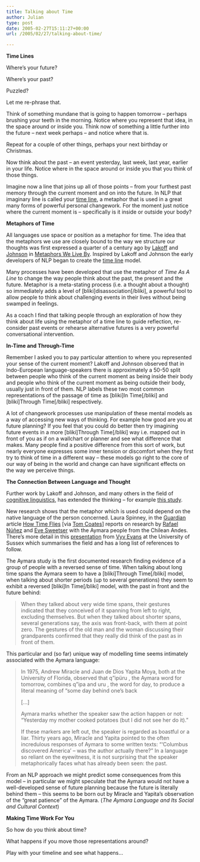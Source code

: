 ```yaml
---
title: Talking about Time
author: Julian
type: post
date: 2005-02-27T15:11:27+00:00
url: /2005/02/27/talking-about-time/

---
```

**Time Lines**

Where&#8217;s your future? 

Where&#8217;s your past?

Puzzled?

Let me re-phrase that. 

Think of something mundane that is going to happen tomorrow &#8211; perhaps brushing your teeth in the morning. Notice where you represent that idea, in the space around or inside you. Think now of something a little further into the future &#8211; next week perhaps &#8211; and notice where that is. 

Repeat for a couple of other things, perhaps your next birthday or Christmas.

Now think about the past &#8211; an event yesterday, last week, last year, earlier in your life. Notice where in the space around or inside you that you think of those things.

Imagine now a line that joins up all of those points &#8211; from your furthest past memory through the current moment and on into the future. In NLP that imaginary line is called your [time line][1], a metaphor that is used in a great many forms of powerful personal changework. For the moment just notice where the current moment is &#8211; specifically is it inside or outside your body?

**Metaphors of Time**

All languages use space or position as a metaphor for time. The idea that the metaphors we use are closely bound to the way we structure our thoughts was first expressed a quarter of a century ago by [Lakoff][2] and [Johnson][3] in [Metaphors We Live By][4]. Inspired by Lakoff and Johnson the early developers of NLP began to create the [time line][1] model. 

Many processes have been developed that use the metaphor of _Time As A Line_ to change the way people think about the past, the present and the future. Metaphor is a meta-stating process (i.e. a thought about a thought) so immediately adds a level of [bliki]disassociation[/bliki], a powerful tool to allow people to think about challenging events in their lives without being swamped in feelings. 

As a coach I find that talking people through an exploration of how they think about life using the metaphor of a time line to guide reflection, re-consider past events or rehearse alternative futures is a very powerful conversational intervention.

**In-Time and Through-Time**

Remember I asked you to pay particular attention to where you represented your sense of the current moment? Lakoff and Johnson observed that in Indo-European language-speakers there is approximately a 50-50 split between people who think of the current moment as being inside their body and people who think of the current moment as being outside their body, usually just in front of them. NLP labels these two most common representations of the passage of time as [bliki]In Time[/bliki] and [bliki]Through Time[/bliki] respectively. 

A lot of changework processes use manipulation of these mental models as a way of accessing new ways of thinking. For example how good are you at future planning? If you feel that you could do better then try imagining future events in a more [bliki]Through Time[/bliki] way i.e. mapped out in front of you as if on a wallchart or planner and see what difference that makes. Many people find a positive difference from this sort of work, but nearly everyone expresses some inner tension or discomfort when they first try to think of time in a different way &#8211; these models go right to the core of our way of being in the world and change can have significant effects on the way we perceive things.

**The Connection Between Language and Thought**

Further work by Lakoff and Johnson, and many others in the field of [cognitive linguistics][5], has extended the thinking &#8211; for example [this study][6]. 

New research shows that the metaphor which is used could depend on the native language of the person concerned. Laura Spinney, in the [Guardian][7] article [How Time Flies][8] [via [Tom Coates][9]] reports on research by [Rafael Núñez][10] and [Eve Sweetser][11] with the Aymara people from the Chilean Andes. There&#8217;s more detail in this [presentation][12] from [Vyv Evans][13] at the University of Sussex which summarises the field and has a long list of references to follow. 

The Aymara study is the first documented research finding evidence of a group of people with a reversed sense of time. When talking about long time spans the Aymara seem to have a [bliki]Through Time[/bliki] model, when talking about shorter periods (up to several generations) they seem to exhibit a reversed [bliki]In Time[/bliki] model, with the past in front and the future behind:

<blockquote cite="https://www.guardian.co.uk/life/feature/story/0,13026,1423455,00.html">
  <p>
    When they talked about very wide time spans, their gestures indicated that they conceived of it spanning from left to right, excluding themselves. But when they talked about shorter spans, several generations say, the axis was front-back, with them at point zero. The gestures of the old man and the woman discussing their grandparents confirmed that they really did think of the past as in front of them.
  </p>
</blockquote>

This particular and (so far) unique way of modelling time seems intimately associated with the Aymara language: 

<blockquote cite="https://www.guardian.co.uk/life/feature/story/0,13026,1423455,00.html">
  <p>
    In 1975, Andrew Miracle and Juan de Dios Yapita Moya, both at the University of Florida, observed that q&#8221;ipüru , the Aymara word for tomorrow, combines q&#8221;ipa and uru , the word for day, to produce a literal meaning of &#8220;some day behind one&#8217;s back
  </p>
  
  <p>
    [&#8230;]
  </p>
  
  <p>
    Aymara marks whether the speaker saw the action happen or not: &#8220;Yesterday my mother cooked potatoes (but I did not see her do it).&#8221;
  </p>
  
  <p>
    If these markers are left out, the speaker is regarded as boastful or a liar. Thirty years ago, Miracle and Yapita pointed to the often incredulous responses of Aymara to some written texts: &#8220;&#8216;Columbus discovered America&#8217; &#8211; was the author actually there?&#8221; In a language so reliant on the eyewitness, it is not surprising that the speaker metaphorically faces what has already been seen: the past.
  </p>
</blockquote>

From an NLP approach we might predict some consequences from this model &#8211; in particular we might speculate that the Aymara would not have a well-developed sense of future planning because the future is literally behind them &#8211; this seems to be born out by Miracle and Yapita&#8217;s observation of the &#8220;great patience&#8221; of the Aymara. (<cite>The Aymara Language and Its Social and Cultural Context</cite>)

**Making Time Work For You**

So how do you think about time? 

What happens if you move those representations around? 

Play with your timeline and see what happens&#8230;

 [1]: https://www.synesthesia.co.uk/blog/wiki/TimeLine
 [2]: https://www.linguistics.berkeley.edu/lingdept/Current/people/facpages/lakoffg.html
 [3]: https://darkwing.uoregon.edu/~uophil/faculty/mjohnson/mjohnson.html
 [4]: https://www.amazon.co.uk/exec/obidos/ASIN/0226468011/fivegocrazyinmid/
 [5]: https://www.google.co.uk/search?q=%22cognitive+linguistics%22
 [6]: https://66.102.9.104/search?q=cache:By6bbQseJzwJ:www.cogsci.northwestern.edu/cogsci2004/papers/paper575.pdf&hl=en
 [7]: https://www.guardian.co.uk/
 [8]: https://www.guardian.co.uk/life/feature/story/0,13026,1423455,00.html
 [9]: https://www.plasticbag.org/archives/2005/02/three_stunning_articles_in_the_guardian_this_morning.shtml
 [10]: https://www.cogsci.ucsd.edu/~nunez/web/index.html
 [11]: https://www.linguistics.berkeley.edu/lingdept/Current/people/facpages/sweetser.html
 [12]: https://www.sussex.ac.uk/Users/vyv/Languagememoryandtime.ppt
 [13]: https://www.sussex.ac.uk/Users/vyv/